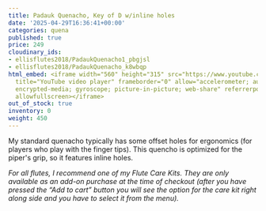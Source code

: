 ```yaml
---
title: Padauk Quenacho, Key of D w/inline holes
date: '2025-04-29T16:36:41+00:00'
categories: quena
published: true
price: 249
cloudinary_ids:
- ellisflutes2018/PadaukQuenacho1_pbgjsl
- ellisflutes2018/PadaukQuenacho_k8wbqp
html_embed: <iframe width="560" height="315" src="https://www.youtube.com/embed/BZHoV1S_znw?si=-BydKeQo-6r2JyRA"
  title="YouTube video player" frameborder="0" allow="accelerometer; autoplay; clipboard-write;
  encrypted-media; gyroscope; picture-in-picture; web-share" referrerpolicy="strict-origin-when-cross-origin"
  allowfullscreen></iframe>
out_of_stock: true
inventory: 0
weight: 450
---
```


My standard quenacho typically has some offset holes for ergonomics (for players who play with the finger tips).  This quencho is optimized for the piper's grip, so it features inline holes.

*For all flutes, I recommend one of my Flute Care Kits. They are only available as an add-on purchase at the time of checkout (after you have pressed the “Add to cart” button you will see the option for the care kit right along side and you have to select it from the menu).*
